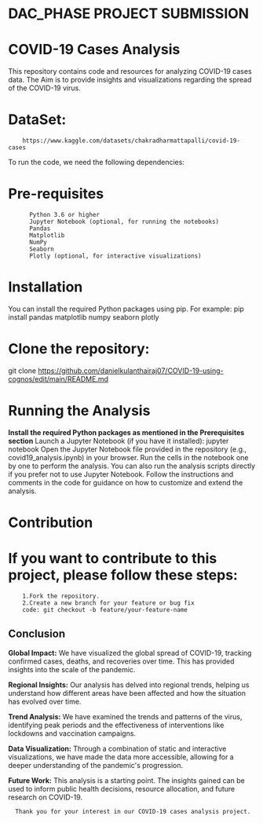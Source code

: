 # DAC_PHASE PROJECT SUBMISSION
# COVID-19 Cases Analysis
This repository contains code and resources for analyzing COVID-19 cases data. The Aim is to provide insights and visualizations regarding the spread of the COVID-19 virus.
# DataSet: 
        https://www.kaggle.com/datasets/chakradharmattapalli/covid-19-cases

To run the code, we need the following dependencies:
# Pre-requisites 
          Python 3.6 or higher
          Jupyter Notebook (optional, for running the notebooks)
          Pandas
          Matplotlib
          NumPy
          Seaborn
          Plotly (optional, for interactive visualizations)
# Installation
You can install the required Python packages using pip.
For example:
  pip install pandas matplotlib numpy seaborn plotly

# Clone the repository:
git clone https://github.com/danielkulanthairaj07/COVID-19-using-cognos/edit/main/README.md

# Running the Analysis
   **Install the required Python packages as mentioned in the Prerequisites section**
      Launch a Jupyter Notebook (if you have it installed): 
      jupyter notebook
      Open the Jupyter Notebook file provided in the repository (e.g., covid19_analysis.ipynb) in your browser.
      Run the cells in the notebook one by one to perform the analysis. You can also run the analysis scripts directly if you prefer not to use Jupyter Notebook.
      Follow the instructions and comments in the code for guidance on how to customize and extend the analysis.

# Contribution
   # If you want to contribute to this project, please follow these steps:
        1.Fork the repository.
        2.Create a new branch for your feature or bug fix
        code: git checkout -b feature/your-feature-name

## Conclusion

 **Global Impact:** We have visualized the global spread of COVID-19, tracking confirmed cases, deaths, and recoveries over time. This has provided insights into the scale of the pandemic.

 **Regional Insights:** Our analysis has delved into regional trends, helping us understand how different areas have been affected and how the situation has evolved over time.

 **Trend Analysis:** We have examined the trends and patterns of the virus, identifying peak periods and the effectiveness of interventions like lockdowns and vaccination campaigns.

 **Data Visualization:** Through a combination of static and interactive visualizations, we have made the data more accessible, allowing for a deeper understanding of the pandemic's progression.

 **Future Work:** This analysis is a starting point. The insights gained can be used to inform public health decisions, resource allocation, and future research on COVID-19.

      Thank you for your interest in our COVID-19 cases analysis project.


        
